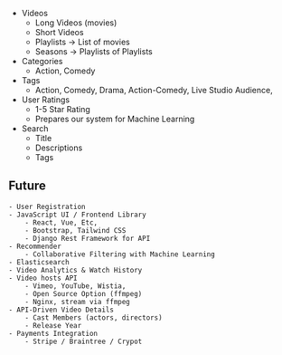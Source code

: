 - Videos
    - Long Videos (movies)
    - Short Videos
    - Playlists -> List of movies 
    - Seasons -> Playlists of Playlists
- Categories
    - Action, Comedy
- Tags
    - Action, Comedy, Drama, Action-Comedy, Live Studio Audience,
- User Ratings
    - 1-5 Star Rating
    - Prepares our system for Machine Learning
- Search
    - Title
    - Descriptions
    - Tags


## Future
    - User Registration
    - JavaScript UI / Frontend Library
        - React, Vue, Etc,
        - Bootstrap, Tailwind CSS
        - Django Rest Framework for API 
    - Recommender
        - Collaborative Filtering with Machine Learning
    - Elasticsearch
    - Video Analytics & Watch History
    - Video hosts API
        - Vimeo, YouTube, Wistia, 
        - Open Source Option (ffmpeg)
        - Nginx, stream via ffmpeg
    - API-Driven Video Details
        - Cast Members (actors, directors)
        - Release Year
    - Payments Integration
        - Stripe / Braintree / Crypot